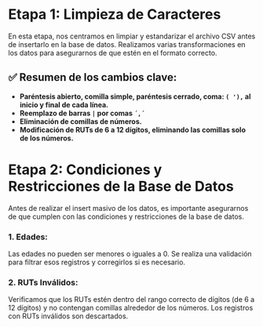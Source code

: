 # Etapa 1: Limpieza de Caracteres

En esta etapa, nos centramos en limpiar y estandarizar el archivo CSV antes de insertarlo en la base de datos. Realizamos varias transformaciones en los datos para asegurarnos de que estén en el formato correcto.

## ✅ Resumen de los cambios clave:

- **Paréntesis abierto, comilla simple, paréntesis cerrado, coma: `( '),`  al inicio y final de cada línea.**
- **Reemplazo de barras `|` por comas `´,´`**
- **Eliminación de comillas de números.**
- **Modificación de RUTs de 6 a 12 dígitos, eliminando las comillas solo de los números.**

# Etapa 2: Condiciones y Restricciones de la Base de Datos

Antes de realizar el insert masivo de los datos, es importante asegurarnos de que cumplen con las condiciones y restricciones de la base de datos.

### 1. **Edades:**
   Las edades no pueden ser menores o iguales a 0. Se realiza una validación para filtrar esos registros y corregirlos si es necesario.

### 2. **RUTs Inválidos:**
   Verificamos que los RUTs estén dentro del rango correcto de dígitos (de 6 a 12 dígitos) y no contengan comillas alrededor de los números. Los registros con RUTs inválidos son descartados.


